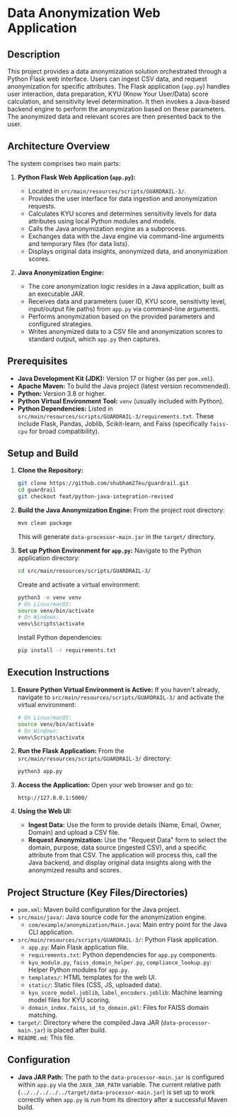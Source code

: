 # Data Anonymization Web Application

## Description

This project provides a data anonymization solution orchestrated through a Python Flask web interface. Users can ingest CSV data, and request anonymization for specific attributes. The Flask application (`app.py`) handles user interaction, data preparation, KYU (Know Your User/Data) score calculation, and sensitivity level determination. It then invokes a Java-based backend engine to perform the anonymization based on these parameters. The anonymized data and relevant scores are then presented back to the user.

## Architecture Overview

The system comprises two main parts:

1.  **Python Flask Web Application (`app.py`):**
    *   Located in `src/main/resources/scripts/GUARDRAIL-3/`.
    *   Provides the user interface for data ingestion and anonymization requests.
    *   Calculates KYU scores and determines sensitivity levels for data attributes using local Python modules and models.
    *   Calls the Java anonymization engine as a subprocess.
    *   Exchanges data with the Java engine via command-line arguments and temporary files (for data lists).
    *   Displays original data insights, anonymized data, and anonymization scores.

2.  **Java Anonymization Engine:**
    *   The core anonymization logic resides in a Java application, built as an executable JAR.
    *   Receives data and parameters (user ID, KYU score, sensitivity level, input/output file paths) from `app.py` via command-line arguments.
    *   Performs anonymization based on the provided parameters and configured strategies.
    *   Writes anonymized data to a CSV file and anonymization scores to standard output, which `app.py` then captures.

## Prerequisites

*   **Java Development Kit (JDK):** Version 17 or higher (as per `pom.xml`).
*   **Apache Maven:** To build the Java project (latest version recommended).
*   **Python:** Version 3.8 or higher.
*   **Python Virtual Environment Tool:** `venv` (usually included with Python).
*   **Python Dependencies:** Listed in `src/main/resources/scripts/GUARDRAIL-3/requirements.txt`. These include Flask, Pandas, Joblib, Scikit-learn, and Faiss (specifically `faiss-cpu` for broad compatibility).

## Setup and Build

1.  **Clone the Repository:**
    ```bash
    git clone https://github.com/shubham27eu/guardrail.git
    cd guardrail
    git checkout feat/python-java-integration-revised
    ```

2.  **Build the Java Anonymization Engine:**
    From the project root directory:
    ```bash
    mvn clean package
    ```
    This will generate `data-processor-main.jar` in the `target/` directory.

3.  **Set up Python Environment for `app.py`:**
    Navigate to the Python application directory:
    ```bash
    cd src/main/resources/scripts/GUARDRAIL-3/
    ```
    Create and activate a virtual environment:
    ```bash
    python3 -m venv venv
    # On Linux/macOS:
    source venv/bin/activate
    # On Windows:
    venv\Scripts\activate
    ```
    Install Python dependencies:
    ```bash
    pip install -r requirements.txt
    ```

## Execution Instructions

1.  **Ensure Python Virtual Environment is Active:**
    If you haven't already, navigate to `src/main/resources/scripts/GUARDRAIL-3/` and activate the virtual environment:
    ```bash
    # On Linux/macOS:
    source venv/bin/activate
    # On Windows:
    venv\Scripts\activate
    ```

2.  **Run the Flask Application:**
    From the `src/main/resources/scripts/GUARDRAIL-3/` directory:
    ```bash
    python3 app.py
    ```

3.  **Access the Application:**
    Open your web browser and go to:
    ```
    http://127.0.0.1:5000/
    ```

4.  **Using the Web UI:**
    *   **Ingest Data:** Use the form to provide details (Name, Email, Owner, Domain) and upload a CSV file.
    *   **Request Anonymization:** Use the "Request Data" form to select the domain, purpose, data source (ingested CSV), and a specific attribute from that CSV. The application will process this, call the Java backend, and display original data insights along with the anonymized results and scores.

## Project Structure (Key Files/Directories)

-   `pom.xml`: Maven build configuration for the Java project.
-   `src/main/java/`: Java source code for the anonymization engine.
    -   `com/example/anonymization/Main.java`: Main entry point for the Java CLI application.
-   `src/main/resources/scripts/GUARDRAIL-3/`: Python Flask application.
    -   `app.py`: Main Flask application file.
    -   `requirements.txt`: Python dependencies for `app.py` components.
    -   `kyu_module.py`, `faiss_domain_helper.py`, `compliance_lookup.py`: Helper Python modules for `app.py`.
    -   `templates/`: HTML templates for the web UI.
    -   `static/`: Static files (CSS, JS, uploaded data).
    -   `kyu_score_model.joblib`, `label_encoders.joblib`: Machine learning model files for KYU scoring.
    -   `domain_index.faiss`, `id_to_domain.pkl`: Files for FAISS domain matching.
-   `target/`: Directory where the compiled Java JAR (`data-processor-main.jar`) is placed after build.
-   `README.md`: This file.

## Configuration

*   **Java JAR Path:** The path to the `data-processor-main.jar` is configured within `app.py` via the `JAVA_JAR_PATH` variable. The current relative path (`../../../../../target/data-processor-main.jar`) is set up to work correctly when `app.py` is run from its directory after a successful Maven build.
